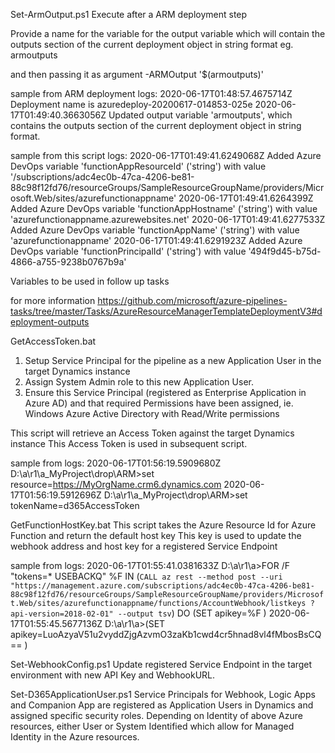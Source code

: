 ﻿Set-ArmOutput.ps1
Execute after a ARM deployment step

Provide a name for the variable for the output variable which will contain the outputs section of the current deployment object in string format
eg. armoutputs

and then passing it as argument
-ARMOutput '$(armoutputs)'

sample from ARM deployment logs:
2020-06-17T01:48:57.4675714Z Deployment name is azuredeploy-20200617-014853-025e
2020-06-17T01:49:40.3663056Z Updated output variable 'armoutputs', which contains the outputs section of the current deployment object in string format.

sample from this script logs:
2020-06-17T01:49:41.6249068Z Added Azure DevOps variable 'functionAppResourceId' ('string') with value '/subscriptions/adc4ec0b-47ca-4206-be81-88c98f12fd76/resourceGroups/SampleResourceGroupName/providers/Microsoft.Web/sites/azurefunctionappname'
2020-06-17T01:49:41.6264399Z Added Azure DevOps variable 'functionAppHostname' ('string') with value 'azurefunctionappname.azurewebsites.net'
2020-06-17T01:49:41.6277533Z Added Azure DevOps variable 'functionAppName' ('string') with value 'azurefunctionappname'
2020-06-17T01:49:41.6291923Z Added Azure DevOps variable 'functionPrincipalId' ('string') with value '494f9d45-b75d-4866-a755-9238b0767b9a'

Variables to be used in follow up tasks


for more information
https://github.com/microsoft/azure-pipelines-tasks/tree/master/Tasks/AzureResourceManagerTemplateDeploymentV3#deployment-outputs


GetAccessToken.bat
1. Setup Service Principal for the pipeline as a new Application User in the target Dynamics instance
2. Assign System Admin role to this new Application User.
3. Ensure this Service Principal (registered as Enterprise Application in Azure AD) and that required Permissions have been assigned, ie. 
Windows Azure Active Directory with Read/Write permissions

This script will retrieve an Access Token against the target Dynamics instance
This Access Token is used in subsequent script.

sample from logs:
2020-06-17T01:56:19.5909680Z D:\a\r1\a\_MyProject\drop\ARM>set resource=https://MyOrgName.crm6.dynamics.com 
2020-06-17T01:56:19.5912696Z D:\a\r1\a\_MyProject\drop\ARM>set tokenName=d365AccessToken 

GetFunctionHostKey.bat
This script takes the Azure Resource Id for Azure Function and return the default host key
This key is used to update the webhook address and host key for a registered Service Endpoint

sample from logs:
2020-06-17T01:55:41.0381633Z D:\a\r1\a>FOR /F "tokens=* USEBACKQ" %F IN (`CALL az rest --method post --uri "https://management.azure.com/subscriptions/adc4ec0b-47ca-4206-be81-88c98f12fd76/resourceGroups/SampleResourceGroupName/providers/Microsoft.Web/sites/azurefunctionappname/functions/AccountWebhook/listkeys ?api-version=2018-02-01" --output tsv`) DO (SET apikey=%F ) 
2020-06-17T01:55:45.5677136Z D:\a\r1\a>(SET apikey=LuoAzyaV51u2vyddZjgAzvmO3zaKb1cwd4cr5hnad8vl4fMbosBsCQ== ) 

Set-WebhookConfig.ps1
Update registered Service Endpoint in the target environment with new API Key and WebhookURL.

Set-D365ApplicationUser.ps1
Service Principals for Webhook, Logic Apps and Companion App are registered as Application Users in Dynamics and assigned specific security roles.
Depending on Identity of above Azure resources, either User or System Identified which allow for Managed Identity in the Azure resources.